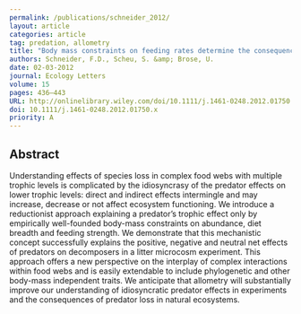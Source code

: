 ```yaml
---
permalink: /publications/schneider_2012/
layout: article
categories: article
tag: predation, allometry
title: "Body mass constraints on feeding rates determine the consequences of predator loss"
authors: Schneider, F.D., Scheu, S. &amp; Brose, U.
date: 02-03-2012
journal: Ecology Letters
volume: 15
pages: 436–443
URL: http://onlinelibrary.wiley.com/doi/10.1111/j.1461-0248.2012.01750.x/full
doi: 10.1111/j.1461-0248.2012.01750.x
priority: A
---
```


## Abstract

Understanding effects of species loss in complex food webs with multiple trophic levels is complicated by the idiosyncrasy of the predator effects on lower trophic levels: direct and indirect effects intermingle and may increase, decrease or not affect ecosystem functioning. We introduce a reductionist approach explaining a predator’s trophic effect only by empirically well-founded body-mass constraints on abundance, diet breadth and feeding strength. We demonstrate that this mechanistic concept successfully explains the positive, negative and neutral net effects of predators on decomposers in a litter microcosm experiment. This approach offers a new perspective on the interplay of complex interactions within food webs and is easily extendable to include phylogenetic and other body-mass independent traits. We anticipate that allometry will substantially improve our understanding of idiosyncratic predator effects in experiments and the consequences of predator loss in natural ecosystems.